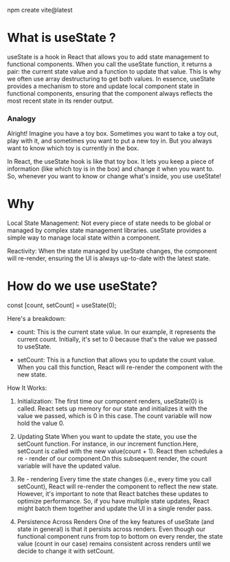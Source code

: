 npm create vite@latest

# What is useState ?

useState is a hook in React that allows you to add state management to functional components. When you call the useState function, it returns a pair: the current state value and a function to update that value. This is why we often use array destructuring to get both values. In essence, useState provides a mechanism to store and update local component state in functional components, ensuring that the component always reflects the most recent state in its render output.

### Analogy

Alright! Imagine you have a toy box. Sometimes you want to take a toy out, play with it, and sometimes you want to put a new toy in. But you always want to know which toy is currently in the box.

In React, the useState hook is like that toy box. It lets you keep a piece of information (like which toy is in the box) and change it when you want to. So, whenever you want to know or change what's inside, you use useState!

# Why

Local State Management: Not every piece of state needs to be global or managed by complex state management libraries. useState provides a simple way to manage local state within a component.

Reactivity: When the state managed by useState changes, the component will re-render, ensuring the UI is always up-to-date with the latest state.

# How do we use useState?

const [count, setCount] = useState(0);

Here's a breakdown:

- count: This is the current state value. In our example, it represents the current count. Initially, it's set to 0 because that's the value we passed to useState.

- setCount: This is a function that allows you to update the count value. When you call this function, React will re-render the component with the new state.

How It Works:

1.  Initialization:
    The first time our component renders, useState(0) is called.
    React sets up memory for our state and initializes it with the value we passed, which is 0 in this case.
    The count variable will now hold the value 0.

2.  Updating State
    When you want to update the state, you use the setCount function.
    For instance, in our increment function.Here, setCount is called with the new value(count + 1).
    React then schedules a re - render of our component.On this subsequent render, the count variable will have the updated value.

3.  Re - rendering
    Every time the state changes (i.e., every time you call setCount), React will re-render the component to reflect the new state.
    However, it's important to note that React batches these updates to optimize performance. So, if you have multiple state updates, React might batch them together and update the UI in a single render pass.

4.  Persistence Across Renders
    One of the key features of useState (and state in general) is that it persists across renders.
    Even though our functional component runs from top to bottom on every render, the state value (count in our case) remains consistent across renders until we decide to change it with setCount.
